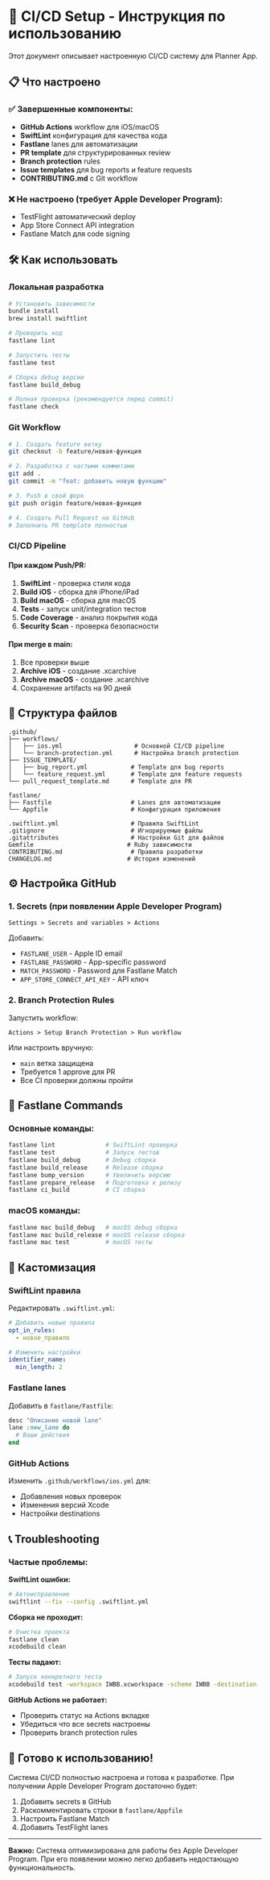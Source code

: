 # 🚀 CI/CD Setup - Инструкция по использованию

Этот документ описывает настроенную CI/CD систему для Planner App.

## 📋 Что настроено

### ✅ Завершенные компоненты:
- **GitHub Actions** workflow для iOS/macOS
- **SwiftLint** конфигурация для качества кода
- **Fastlane** lanes для автоматизации
- **PR template** для структурированных review
- **Branch protection** rules
- **Issue templates** для bug reports и feature requests
- **CONTRIBUTING.md** с Git workflow

### ❌ Не настроено (требует Apple Developer Program):
- TestFlight автоматический deploy
- App Store Connect API integration
- Fastlane Match для code signing

## 🛠️ Как использовать

### Локальная разработка

```bash
# Установить зависимости
bundle install
brew install swiftlint

# Проверить код
fastlane lint

# Запустить тесты
fastlane test

# Сборка debug версии
fastlane build_debug

# Полная проверка (рекомендуется перед commit)
fastlane check
```

### Git Workflow

```bash
# 1. Создать feature ветку
git checkout -b feature/новая-функция

# 2. Разработка с частыми коммитами
git add .
git commit -m "feat: добавить новую функцию"

# 3. Push в свой форк
git push origin feature/новая-функция

# 4. Создать Pull Request на GitHub
# Заполнить PR template полностью
```

### CI/CD Pipeline

#### При каждом Push/PR:
1. **SwiftLint** - проверка стиля кода
2. **Build iOS** - сборка для iPhone/iPad
3. **Build macOS** - сборка для macOS
4. **Tests** - запуск unit/integration тестов
5. **Code Coverage** - анализ покрытия кода
6. **Security Scan** - проверка безопасности

#### При merge в main:
1. Все проверки выше
2. **Archive iOS** - создание .xcarchive
3. **Archive macOS** - создание .xcarchive
4. Сохранение artifacts на 90 дней

## 📁 Структура файлов

```
.github/
├── workflows/
│   ├── ios.yml                    # Основной CI/CD pipeline
│   └── branch-protection.yml      # Настройка branch protection
├── ISSUE_TEMPLATE/
│   ├── bug_report.yml            # Template для bug reports
│   └── feature_request.yml       # Template для feature requests
└── pull_request_template.md      # Template для PR

fastlane/
├── Fastfile                      # Lanes для автоматизации
└── Appfile                       # Конфигурация приложения

.swiftlint.yml                    # Правила SwiftLint
.gitignore                        # Игнорируемые файлы
.gitattributes                    # Настройки Git для файлов
Gemfile                          # Ruby зависимости
CONTRIBUTING.md                   # Правила разработки
CHANGELOG.md                     # История изменений
```

## ⚙️ Настройка GitHub

### 1. Secrets (при появлении Apple Developer Program)
```
Settings > Secrets and variables > Actions
```

Добавить:
- `FASTLANE_USER` - Apple ID email
- `FASTLANE_PASSWORD` - App-specific password
- `MATCH_PASSWORD` - Password для Fastlane Match
- `APP_STORE_CONNECT_API_KEY` - API ключ

### 2. Branch Protection Rules

Запустить workflow:
```
Actions > Setup Branch Protection > Run workflow
```

Или настроить вручную:
- `main` ветка защищена
- Требуется 1 approve для PR
- Все CI проверки должны пройти

## 🎯 Fastlane Commands

### Основные команды:
```bash
fastlane lint              # SwiftLint проверка
fastlane test              # Запуск тестов
fastlane build_debug       # Debug сборка
fastlane build_release     # Release сборка
fastlane bump_version      # Увеличить версию
fastlane prepare_release   # Подготовка к релизу
fastlane ci_build          # CI сборка
```

### macOS команды:
```bash
fastlane mac build_debug   # macOS debug сборка
fastlane mac build_release # macOS release сборка
fastlane mac test          # macOS тесты
```

## 🔧 Кастомизация

### SwiftLint правила
Редактировать `.swiftlint.yml`:
```yaml
# Добавить новые правила
opt_in_rules:
  - новое_правило

# Изменить настройки
identifier_name:
  min_length: 2
```

### Fastlane lanes
Добавить в `fastlane/Fastfile`:
```ruby
desc "Описание новой lane"
lane :new_lane do
  # Ваши действия
end
```

### GitHub Actions
Изменить `.github/workflows/ios.yml` для:
- Добавления новых проверок
- Изменения версий Xcode
- Настройки destinations

## 📞 Troubleshooting

### Частые проблемы:

**SwiftLint ошибки:**
```bash
# Автоисправление
swiftlint --fix --config .swiftlint.yml
```

**Сборка не проходит:**
```bash
# Очистка проекта
fastlane clean
xcodebuild clean
```

**Тесты падают:**
```bash
# Запуск конкретного теста
xcodebuild test -workspace IWBB.xcworkspace -scheme IWBB -destination 'platform=iOS Simulator,name=iPhone 15 Pro' -only-testing:IWBBTests/TestName
```

**GitHub Actions не работает:**
- Проверить статус на Actions вкладке
- Убедиться что все secrets настроены
- Проверить branch protection rules

## 🎉 Готово к использованию!

Система CI/CD полностью настроена и готова к разработке. При получении Apple Developer Program достаточно будет:

1. Добавить secrets в GitHub
2. Раскомментировать строки в `fastlane/Appfile`
3. Настроить Fastlane Match
4. Добавить TestFlight lanes

---

**Важно:** Система оптимизирована для работы без Apple Developer Program. При его появлении можно легко добавить недостающую функциональность. 